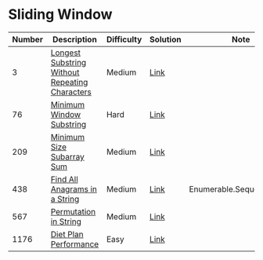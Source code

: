 # Sliding Window
<div class="slidingwindow-table"></div>

Number | Description                           | Difficulty | Solution | Note
------- | ------------------------------------- | -------- |--------|--------
3 | [Longest Substring Without Repeating Characters](https://leetcode.com/problems/longest-substring-without-repeating-characters/) | Medium | [Link](https://leetcode.com/problems/longest-substring-without-repeating-characters/discuss/691421/C-sliding-window-solution) | 
76 | [Minimum Window Substring](https://leetcode.com/problems/minimum-window-substring/) | Hard | [Link](https://leetcode.com/problems/minimum-window-substring/discuss/568132/C-Sliding-window-solution) | 
209 | [Minimum Size Subarray Sum](https://leetcode.com/problems/minimum-size-subarray-sum/) | Medium | [Link](https://leetcode.com/problems/minimum-size-subarray-sum/discuss/624044/C-sliding-window-O(n)) | 
438 | [Find All Anagrams in a String](https://leetcode.com/problems/find-all-anagrams-in-a-string/) | Medium | [Link](https://leetcode.com/problems/find-all-anagrams-in-a-string/discuss/566973/C-3-sliding-window-solutions) | Enumerable.SequenceEqual
567 | [Permutation in String](https://leetcode.com/problems/permutation-in-string/) | Medium | [Link](https://leetcode.com/problems/permutation-in-string/discuss/639607/C-2-sliding-window-solutions) | 
1176 | [Diet Plan Performance](https://leetcode.com/problems/diet-plan-performance/) | Easy | [Link](https://leetcode.com/problems/diet-plan-performance/discuss/627649/C-2-sliding-window-solutions) | 
<div class="slidingwindow-table"></div>
